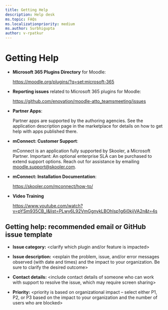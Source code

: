 ```yaml
---
title: Getting Help
description: Help desk
ms.topic: FAQs
ms.localizationpriority: medium
ms.author: Surbhigupta
author: v-rpatkur
---
```


# Getting Help

* **Microsoft 365 Plugins Directory** for Moodle:

    https://moodle.org/plugins/?q=set:microsoft-365

* **Reporting issues** related to Microsoft 365 plugins for Moodle:

    https://github.com/enovation/moodle-atto_teamsmeeting/issues

* **Partner Apps**: 

   Partner apps are supported by the authoring agencies. See the application description page in the marketplace for details on how to get help with apps published there.

* **mConnect: Customer Support**:

    mConnect is an application fully supported by Skooler, a Microsoft Partner. Important: An optional enterprise SLA can be purchased to extend support options.
    Reach out for assistance by emailing moodle.support@skooler.com.

* **mConnect: Installation Documentation**:

    https://skooler.com/mconnect/how-to/

* **Video Training**

    https://www.youtube.com/watch?v=pYSm935CB_I&list=PLwy6L92VmGgnykLBOhIsp1g6i0kijVA2n&t=4s

## Getting help: recommended email or GitHub issue template

* **Issue category:** <clarify which plugin and/or feature is impacted>

* **Issue description:** <explain the problem, issue, and/or error messages observed (with date and times) and the impact to your organization. Be sure to clarify the desired outcome>

* **Contact details:** <include contact details of someone who can work with support to resolve the issue, which may require screen sharing>

* **Priority:** <priority is based on organizational impact – select either P1, P2, or P3 based on the impact to your organization and the number of users who are blocked>




